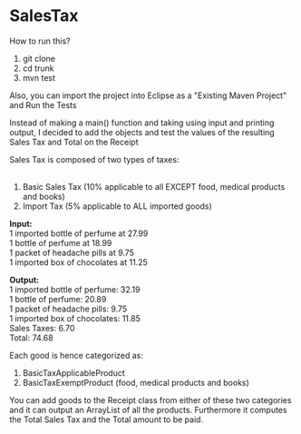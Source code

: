 # SalesTax

How to run this?

1) git clone
2) cd trunk
3) mvn test

Also, you can import the project into Eclipse as a "Existing Maven Project" and Run the Tests

Instead of making a main() function and taking using input and printing output, I decided to add the objects and test the values of the resulting Sales Tax and Total on the Receipt

Sales Tax is composed of two types of taxes:<br><br>
  1) Basic Sales Tax (10% applicable to all EXCEPT food, medical products and books) <br>
  2) Import Tax (5% applicable to ALL imported goods)

<b>Input:</b><br>
1 imported bottle of perfume at 27.99<br>
1 bottle of perfume at 18.99<br>
1 packet of headache pills at 9.75<br>
1 imported box of chocolates at 11.25<br>

<b>Output:</b><br>
1 imported bottle of perfume: 32.19<br>
1 bottle of perfume: 20.89<br>
1 packet of headache pills: 9.75<br>
1 imported box of chocolates: 11.85<br>
Sales Taxes: 6.70<br>
Total: 74.68<br>


Each good is hence categorized as:<br>
  1) BasicTaxApplicableProduct<br>
  2) BasicTaxExemptProduct (food, medical products and books)<br>
  
You can add goods to the Receipt class from either of these two categories and it can output an ArrayList of all the products. Furthermore it computes the Total Sales Tax and the Total amount to be paid. 
